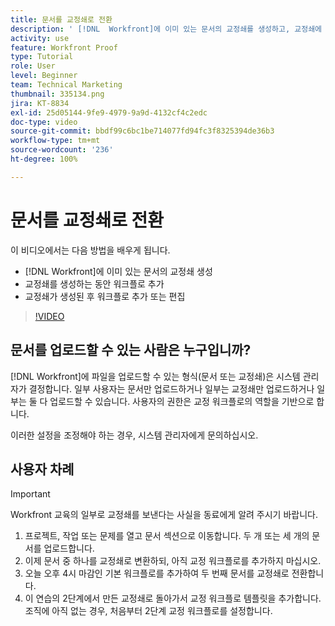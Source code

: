 ```yaml
---
title: 문서를 교정쇄로 전환
description: ' [!DNL  Workfront]에 이미 있는 문서의 교정쇄를 생성하고, 교정쇄에 워크플로를 추가하고 교정쇄가 생성된 후 워크플로를 추가하거나 편집하는 방법을 알아봅니다.'
activity: use
feature: Workfront Proof
type: Tutorial
role: User
level: Beginner
team: Technical Marketing
thumbnail: 335134.png
jira: KT-8834
exl-id: 25d05144-9fe9-4979-9a9d-4132cf4c2edc
doc-type: video
source-git-commit: bbdf99c6bc1be714077fd94fc3f8325394de36b3
workflow-type: tm+mt
source-wordcount: '236'
ht-degree: 100%

---
```


# 문서를 교정쇄로 전환

이 비디오에서는 다음 방법을 배우게 됩니다.

* [!DNL Workfront]에 이미 있는 문서의 교정쇄 생성
* 교정쇄를 생성하는 동안 워크플로 추가
* 교정쇄가 생성된 후 워크플로 추가 또는 편집

>[!VIDEO](https://video.tv.adobe.com/v/335134/?quality=12&learn=on&enablevpops=1)


## 문서를 업로드할 수 있는 사람은 누구입니까?

[!DNL Workfront]에 파일을 업로드할 수 있는 형식(문서 또는 교정쇄)은 시스템 관리자가 결정합니다. 일부 사용자는 문서만 업로드하거나 일부는 교정쇄만 업로드하거나 일부는 둘 다 업로드할 수 있습니다. 사용자의 권한은 교정 워크플로의 역할을 기반으로 합니다.

이러한 설정을 조정해야 하는 경우, 시스템 관리자에게 문의하십시오.

## 사용자 차례

>[!IMPORTANT]
>
>Workfront 교육의 일부로 교정쇄를 보낸다는 사실을 동료에게 알려 주시기 바랍니다.

1. 프로젝트, 작업 또는 문제를 열고 문서 섹션으로 이동합니다. 두 개 또는 세 개의 문서를 업로드합니다.
1. 이제 문서 중 하나를 교정쇄로 변환하되, 아직 교정 워크플로를 추가하지 마십시오.
1. 오늘 오후 4시 마감인 기본 워크플로를 추가하여 두 번째 문서를 교정쇄로 전환합니다.
1. 이 연습의 2단계에서 만든 교정쇄로 돌아가서 교정 워크플로 템플릿을 추가합니다. 조직에 아직 없는 경우, 처음부터 2단계 교정 워크플로를 설정합니다.


<!--
###Learn more
* Generate a proof for a document
-->
